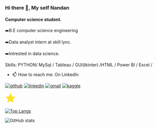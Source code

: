 ### Hi there 👋, My self  Nandan

#### Computer science student.

➡️B.E computer science engineering 

➡️Data analyst intern at skill lync.

➡️Intrested in data science.

Skills: PYTHON/ MySql / Tableau / GUI(tkinter) /HTML / Power BI / Excel /


- 📫 How to reach me:  On LinkedIn 

[<img src='https://cdn.jsdelivr.net/npm/simple-icons@3.0.1/icons/github.svg' alt='github' height='40'>](https://github.com/Nandan-nandu)  [<img src='https://cdn.jsdelivr.net/npm/simple-icons@3.0.1/icons/linkedin.svg' alt='linkedin' height='40'>](https://www.linkedin.com/in/nandan-kumar-2524a1204/)  [<img src='https://cdn.jsdelivr.net/npm/simple-icons@3.0.1/icons/gmail.svg' alt='gmail' height='40'>](nandannandu069@gmail.com)  [<img src='https://cdn.jsdelivr.net/npm/simple-icons@3.0.1/icons/kaggle.svg' alt='kaggle' height='40'>](nandan7 )  

<a href='https://stars.github.com/'><img src='https://raw.githubusercontent.com/acervenky/animated-github-badges/master/assets/starbadge.gif' width='35' height='35'></a> 

[![Top Langs](https://github-readme-stats.vercel.app/api/top-langs/?username=Nandan-nandu)](https://github.com/anuraghazra/github-readme-stats)

![GitHub stats](https://github-readme-stats.vercel.app/api?username=Nandan-nandu&show_icons=true)  

























 

 

 



















